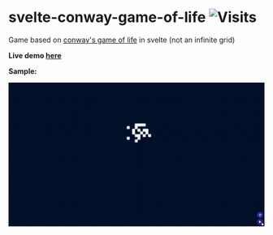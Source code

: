 # svelte-conway-game-of-life ![Visits](https://lambda.348575.xyz/repo-view-counter?repo=svelte-conway-game-of-life)

Game based on [conway's game of life](https://en.wikipedia.org/wiki/Conway%27s_Game_of_Life) in svelte (not an infinite grid)

**Live demo [here](https://ecstatic-archimedes-94862e.netlify.app/)**

**Sample:**

![](sample.gif)
